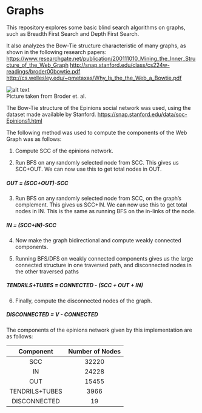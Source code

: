 # Graphs
This repository explores some basic blind search algorithms on graphs, such as Breadth First Search and Depth First Search. 

It also analyzes the Bow-Tie structure characteristic of many graphs, as shown in the following research papers:
https://www.researchgate.net/publication/200111010_Mining_the_Inner_Structure_of_the_Web_Graph
http://snap.stanford.edu/class/cs224w-readings/broder00bowtie.pdf
http://cs.wellesley.edu/~pmetaxas/Why_Is_the_the_Web_a_Bowtie.pdf


![alt text](https://github.com/ibrahimzafar/Graphs/blob/master/bowtie.PNG "Bow Tie Structure") <br>
Picture taken from Broder et. al.

The Bow-Tie structure of the Epinions social network was used, using the dataset made available by Stanford. 
https://snap.stanford.edu/data/soc-Epinions1.html



The following method was used to compute the components of the Web Graph was as follows: 
1) Compute SCC of the epinions network. 

2) Run BFS on any randomly selected node from SCC. This gives us SCC+OUT. We can now use this to get total nodes in OUT.<br>
##### OUT = (SCC+OUT)-SCC

3) Run BFS on any randomly selected node from SCC, on the graph’s complement. This gives us SCC+IN. We can now use this to get total nodes in IN. This is the same as running BFS on the in-links of the node.<br>
##### IN = (SCC+IN)-SCC

4) Now make the graph bidirectional and compute weakly connected components. <br>

5) Running BFS/DFS on weakly connected components gives us the large connected structure in one traversed path, and disconnected nodes in the other traversed paths <br>
##### TENDRILS+TUBES = CONNECTED - (SCC + OUT + IN)

6) Finally, compute the disconnected nodes of the graph. <br>
##### DISCONNECTED = V - CONNECTED <br>



The components of the epinions network given by this implementation are as follows:<br>


|   Component    |   Number of Nodes   |
|:-----------:|:----------:|
|SCC          |32220       |
|IN           |24228       |
|OUT          |    15455   |
|TENDRILS+TUBES|3966        |
|DISCONNECTED | 19         |

